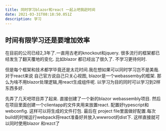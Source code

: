 ```yaml
---
title: 同时学习blazor和react 一起上吧我赶时间
date: 2021-03-31T08:18:50.051Z
description: 学习
---
```

## 时间有限学习还是要增加效率

在目前的公司已经2,3年了.一直用古老的knockout和jquery. 很多流行的框架都已经发生了翻天覆地的变化. 比如blazor 都已经出了很久了. 不学习更待何时.

但是每个框架和技术都学毕竟还是太花时间.我在想如果可以同时学习岂不是美哉. 对于react来说 自己官方说自己只关心视图, blazor是一个webassemby的框架. 那么为啥不用blazor处理逻辑,用react生成组件呢. 以学习为目的同时可以学习到2样东西多好.

先弄了几天吧项目弄了起来. 直接创建了一个新的blazor webassembly项目. 然后在项目里面创建一个clientapp的文件夹用来放置react. 配置好typescript和webconfig. 这样可以将生成的文件打包. 最后在 project file里面做好配置.每次build的时候运行webpack将react准备好并放入wwwroot的dist下. 这样直接就可以同时使用blazor 和rezct了